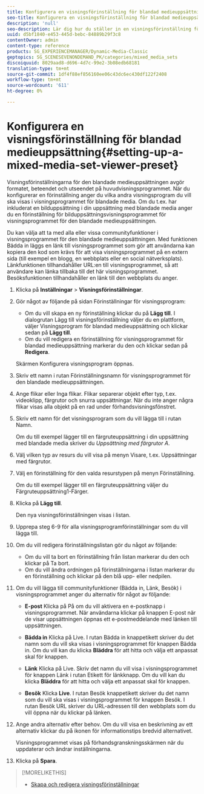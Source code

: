 ```yaml
---
title: Konfigurera en visningsförinställning för blandad medieuppsättning
seo-title: Konfigurera en visningsförinställning för blandad medieuppsättning
description: 'null'
seo-description: Lär dig hur du ställer in en visningsförinställning för en blandad medieuppsättning.
uuid: d5bf1840-e453-445d-bebc-84889b29f3c8
contentOwner: admin
content-type: reference
products: SG_EXPERIENCEMANAGER/Dynamic-Media-Classic
geptopics: SG_SCENESEVENONDEMAND_PK/categories/mixed_media_sets
discoiquuid: 8029aad8-d696-4d7c-99e2-3b08edb68181
translation-type: tm+mt
source-git-commit: 1df4f88ef856160ee06c43dc6ec430df122f2408
workflow-type: tm+mt
source-wordcount: '611'
ht-degree: 0%

---
```



# Konfigurera en visningsförinställning för blandad medieuppsättning{#setting-up-a-mixed-media-set-viewer-preset}

Visningsförinställningarna för den blandade medieuppsättningen avgör formatet, beteendet och utseendet på huvudvisningsprogrammet. När du konfigurerar en förinställning anger du vilka andra visningsprogram du vill ska visas i visningsprogrammet för blandade media. Om du t.ex. har inkluderat en bilduppsättning i din uppsättning med blandade media anger du en förinställning för bilduppsättningsvisningsprogrammet för visningsprogrammet för den blandade medieuppsättningen.

Du kan välja att ta med alla eller vissa communityfunktioner i visningsprogrammet för den blandade medieuppsättningen. Med funktionen Bädda in läggs en länk till visningsprogrammet som gör att användarna kan kopiera den kod som krävs för att visa visningsprogrammet på en extern sida (till exempel en blogg, en webbplats eller en social nätverksplats). Länkfunktionen tillhandahåller URL:en till visningsprogrammet, så att användare kan länka tillbaka till det här visningsprogrammet. Besöksfunktionen tillhandahåller en länk till den webbplats du anger.

1. Klicka på **Inställningar** > **Visningsförinställningar**.
1. Gör något av följande på sidan Förinställningar för visningsprogram:

   * Om du vill skapa en ny förinställning klickar du på **Lägg till**. I dialogrutan Lägg till visningsförinställning väljer du en plattform, väljer Visningsprogram för blandad medieuppsättning och klickar sedan på **Lägg till**.
   * Om du vill redigera en förinställning för visningsprogrammet för blandad medieuppsättning markerar du den och klickar sedan på **Redigera**.

   Skärmen Konfigurera visningsprogram öppnas.

1. Skriv ett namn i rutan Förinställningsnamn för visningsprogrammet för den blandade medieuppsättningen.
1. Ange flikar eller Inga flikar. Flikar separerar objekt efter typ, t.ex. videoklipp, färgrutor och snurra uppsättningar. När du inte anger några flikar visas alla objekt på en rad under förhandsvisningsfönstret.
1. Skriv ett namn för det visningsprogram som du vill lägga till i rutan Namn.

   Om du till exempel lägger till en färgruteuppsättning i din uppsättning med blandade media skriver du *Uppsättning med färgrutor A*.

1. Välj vilken typ av resurs du vill visa på menyn Visare, t.ex. Uppsättningar med färgrutor.
1. Välj en förinställning för den valda resurstypen på menyn Förinställning.

   Om du till exempel lägger till en färgruteuppsättning väljer du Färgruteuppsättning1-Färger.

1. Klicka på **Lägg till**.

   Den nya visningsförinställningen visas i listan.

1. Upprepa steg 6-9 för alla visningsprogramförinställningar som du vill lägga till.
1. Om du vill redigera förinställningslistan gör du något av följande:

   * Om du vill ta bort en förinställning från listan markerar du den och klickar på Ta bort.
   * Om du vill ändra ordningen på förinställningarna i listan markerar du en förinställning och klickar på den blå upp- eller nedpilen.

1. Om du vill lägga till communityfunktioner (Bädda in, Länk, Besök) i visningsprogrammet anger du alternativ för något av följande:

   * **E-post** Klicka på På om du vill aktivera en e-postknapp i visningsprogrammet. När användarna klickar på knappen E-post när de visar uppsättningen öppnas ett e-postmeddelande med länken till uppsättningen.

   * **Bädda in** Klicka på Live. I rutan Bädda in knappetikett skriver du det namn som du vill ska visas i visningsprogrammet för knappen Bädda in. Om du vill kan du klicka 
**Bläddra** för att hitta och välja ett anpassat skal för knappen.

   * **Länk** Klicka på Live. Skriv det namn du vill visa i visningsprogrammet för knappen Länk i rutan Etikett för länkknapp. Om du vill kan du klicka 
**Bläddra** för att hitta och välja ett anpassat skal för knappen.

   * **Besök** Klicka 
**Live**. I rutan Besök knappetikett skriver du det namn som du vill ska visas i visningsprogrammet för knappen Besök. I rutan Besök URL skriver du URL-adressen till den webbplats som du vill öppna när du klickar på länken.

1. Ange andra alternativ efter behov. Om du vill visa en beskrivning av ett alternativ klickar du på ikonen för informationstips bredvid alternativet.

   Visningsprogrammet visas på förhandsgranskningsskärmen när du uppdaterar och ändrar inställningarna.

1. Klicka på **Spara**.

>[!MORELIKETHIS]
>
>* [Skapa och redigera visningsförinställningar](application-setup.md#adding_and_editing_viewer_presets)

